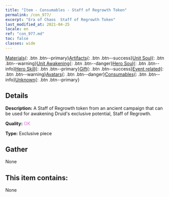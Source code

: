 ```yaml
---
title: "Item - Consumables - Staff of Regrowth Token"
permalink: /con_977/
excerpt: "Era of Chaos  Staff of Regrowth Token"
last_modified_at: 2021-04-25
locale: en
ref: "con_977.md"
toc: false
classes: wide
---
```

 [Materials](/Items/){: .btn .btn--primary}[Artifacts](/Items/Artifacts/){: .btn .btn--success}[Unit Soul](/Items/UnitSoul/){: .btn .btn--warning}[Unit Awakening](/Items/UnitAwakening/){: .btn .btn--danger}[Hero Soul](/Items/HeroSoul/){: .btn .btn--info}[Hero Skill](/Items/HeroSkill/){: .btn .btn--primary}[Gift](/Items/Gift/){: .btn .btn--success}[Event related](/Items/Events/){: .btn .btn--warning}[Avatars](/Items/Avatars/){: .btn .btn--danger}[Consumables](/Items/Consumables/){: .btn .btn--info}[Unknown](/Items/Unknown/){: .btn .btn--primary}

## Details
 **Description:** A Staff of Regrowth token from an ancient campaign that can be used for awakening Druid's exclusive potential, Staff of Regrowth.

 **Quality:** <span style="color: #DA70D6">OK</span>

 **Type:** Exclusive piece

## Gather

  None

## This item contains:

  None

